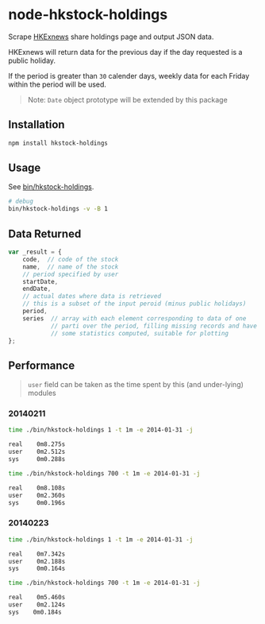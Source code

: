# node-hkstock-holdings

Scrape [HKExnews](hkexnews.hk/sdw/search/search_sdw_c.asp) share holdings page and output JSON data.

HKExnews will return data for the previous day if the day requested is a public holiday.

If the period is greater than `30` calender days, weekly data for each Friday within the period will be used.

> Note: `Date` object prototype will be extended by this package

## Installation

```bash
npm install hkstock-holdings
```

## Usage

See [bin/hkstock-holdings](bin/hkstock-holdings).

```sh
# debug
bin/hkstock-holdings -v -B 1
```

## Data Returned

```javascript
var _result = {
    code,  // code of the stock
    name,  // name of the stock
    // period specified by user
    startDate,
    endDate,
    // actual dates where data is retrieved
    // this is a subset of the input peroid (minus public holidays)
    period,
    series  // array with each element corresponding to data of one
            // parti over the period, filling missing records and have
            // some statistics computed, suitable for plotting
};
```

## Performance

> `user` field can be taken as the time spent by this (and under-lying) modules

### 20140211

```sh
time ./bin/hkstock-holdings 1 -t 1m -e 2014-01-31 -j

real    0m8.275s
user    0m2.512s
sys     0m0.288s
```

```sh
time ./bin/hkstock-holdings 700 -t 1m -e 2014-01-31 -j

real    0m8.108s
user    0m2.360s
sys     0m0.196s
```

### 20140223

```sh
time ./bin/hkstock-holdings 1 -t 1m -e 2014-01-31 -j

real    0m7.342s
user    0m2.188s
sys     0m0.164s
```

```sh
time ./bin/hkstock-holdings 700 -t 1m -e 2014-01-31 -j

real    0m5.460s
user    0m2.124s
sys    0m0.184s
```
